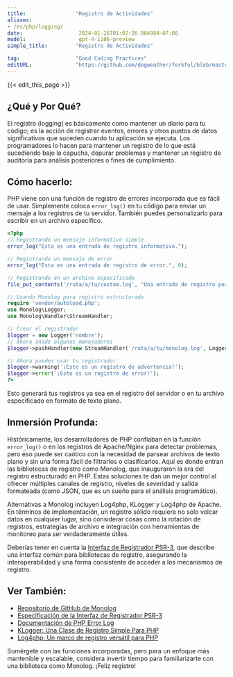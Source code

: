 ```yaml
---
title:                "Registro de Actividades"
aliases:
- /es/php/logging/
date:                  2024-01-26T01:07:26.904384-07:00
model:                 gpt-4-1106-preview
simple_title:         "Registro de Actividades"

tag:                  "Good Coding Practices"
editURL:              "https://github.com/dogweather/forkful/blob/master/content/es/php/logging.md"
---
```


{{< edit_this_page >}}

## ¿Qué y Por Qué?

El registro (logging) es básicamente como mantener un diario para tu código; es la acción de registrar eventos, errores y otros puntos de datos significativos que suceden cuando tu aplicación se ejecuta. Los programadores lo hacen para mantener un registro de lo que está sucediendo bajo la capucha, depurar problemas y mantener un registro de auditoría para análisis posteriores o fines de cumplimiento.

## Cómo hacerlo:

PHP viene con una función de registro de errores incorporada que es fácil de usar. Simplemente coloca `error_log()` en tu código para enviar un mensaje a los registros de tu servidor. También puedes personalizarlo para escribir en un archivo específico.

```php
<?php
// Registrando un mensaje informativo simple
error_log("Esta es una entrada de registro informativo.");

// Registrando un mensaje de error
error_log("Esta es una entrada de registro de error.", 0);

// Registrando en un archivo especificado
file_put_contents('/ruta/a/tu/custom.log', "Una entrada de registro personalizada.\n", FILE_APPEND);

// Usando Monolog para registro estructurado
require 'vendor/autoload.php';
use Monolog\Logger;
use Monolog\Handler\StreamHandler;

// Crear el registrador
$logger = new Logger('nombre');
// Ahora añade algunos manejadores
$logger->pushHandler(new StreamHandler('/ruta/a/tu/monolog.log', Logger::WARNING));

// Ahora puedes usar tu registrador
$logger->warning('¡Este es un registro de advertencia!');
$logger->error('¡Este es un registro de error!');
?>
```

Esto generará tus registros ya sea en el registro del servidor o en tu archivo especificado en formato de texto plano.

## Inmersión Profunda:

Históricamente, los desarrolladores de PHP confiaban en la función `error_log()` o en los registros de Apache/Nginx para detectar problemas, pero eso puede ser caótico con la necesidad de parsear archivos de texto plano y sin una forma fácil de filtrarlos o clasificarlos. Aquí es donde entran las bibliotecas de registro como Monolog, que inauguraron la era del registro estructurado en PHP. Estas soluciones te dan un mejor control al ofrecer múltiples canales de registro, niveles de severidad y salida formateada (como JSON, que es un sueño para el análisis programático).

Alternativas a Monolog incluyen Log4php, KLogger y Log4php de Apache. En términos de implementación, un registro sólido requiere no solo volcar datos en cualquier lugar, sino considerar cosas como la rotación de registros, estrategias de archivo e integración con herramientas de monitoreo para ser verdaderamente útiles.

Deberías tener en cuenta la [Interfaz de Registrador PSR-3](https://www.php-fig.org/psr/psr-3/), que describe una interfaz común para bibliotecas de registro, asegurando la interoperabilidad y una forma consistente de acceder a los mecanismos de registro.

## Ver También:

- [Repositorio de GitHub de Monolog](https://github.com/Seldaek/monolog)
- [Especificación de la Interfaz de Registrador PSR-3](https://www.php-fig.org/psr/psr-3/)
- [Documentación de PHP Error Log](https://www.php.net/manual/es/function.error-log.php)
- [KLogger: Una Clase de Registro Simple Para PHP](https://github.com/katzgrau/KLogger)
- [Log4php: Un marco de registro versátil para PHP](https://logging.apache.org/log4php/)

Sumérgete con las funciones incorporadas, pero para un enfoque más mantenible y escalable, considera invertir tiempo para familiarizarte con una biblioteca como Monolog. ¡Feliz registro!
